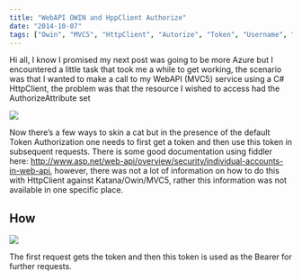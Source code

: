 ```yaml
---
title: "WebAPI OWIN and HppClient Authorize"
date: "2014-10-07"
tags: ["Owin", "MVC5", "HttpClient", "Autorize", "Token", "Username", "Password"]
---
```


Hi all, I know I promised my next post was going to be more Azure but I encountered a little task that took me a while to get working, the scenario was that I wanted to make a call to my WebAPI (MVC5) service using a C# HttpClient, the problem was that the resource I wished to access had the AuthorizeAttribute set

![](/images//images/image_thumb_349.png)  

Now there’s a few ways to skin a cat but in the presence of the default Token Authorization one needs to first get a token and then use this token in subsequent requests. There is some good documentation using fiddler here: <http://www.asp.net/web-api/overview/security/individual-accounts-in-web-api>, however, there was not a lot of information on how to do this with HttpClient against Katana/Owin/MVC5, rather this information was not available in one specific place.

## How

![](/images//images/image_thumb_351.png)  

The first request gets the token and then this token is used as the Bearer for further requests.
